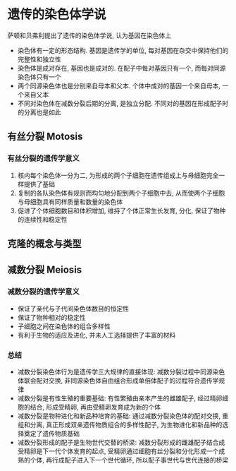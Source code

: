 # 遗传的染色体学说

萨顿和贝弗利提出了遗传的染色体学说, 认为基因在染色体上

+ 染色体有一定的形态结构. 基因是遗传学的单位, 每对基因在杂交中保持他们的完整性和独立性
+ 染色体是成对存在, 基因也是成对的. 在配子中每对基因只有一个, 而每对同源染色体只有一个
+ 两个同源染色体也是分别来自母本和父本. 个体中成对的基因一个来自母本, 一个来自父本
+ 不同对染色体在减数分裂后期的分离, 是独立分配. 不同对的基因在形成配子时的分离也是如此

## 有丝分裂 Motosis

### 有丝分裂的遗传学意义

1. 核内每个染色体一分为二, 为形成的两个子细胞在遗传组成上与母细胞完全一样提供了基础
2. 复制的各队染色体有规则而均匀地分配到两个子细胞中去, 从而使两个子细胞与母细胞具有同样质量和数量的染色体
3. 促进了个体细胞数目和体积增加, 维持了个体正常生长发育, 分化, 保证了物种的连续性和稳定性

## 克隆的概念与类型

## 减数分裂 Meiosis

### 减数分裂的遗传学意义

+ 保证了亲代与子代间染色体数目的恒定性
+ 保证了物种相对的稳定性
+ 子细胞之间在染色体的组合多样性
+ 有利于生物的适应及进化, 并未人工选择提供了丰富的材料

### 总结

+ 减数分裂染色体行为是遗传学三大规律的直接体现: 减数分裂过程中同源染色体联会配对交换, 非同源染色体自由组合形成单倍体配子的过程符合遗传学规律
+ 减数分裂是有性生殖的重要基础: 有性繁殖由亲本产生的雌雄配子, 经过精卵细胞的结合, 形成受精卵, 再由受精卵发育成为新的个体
+ 减数分裂是物种进化和新品种培育的基础: 通过减数分裂染色体的配对交换, 重组和分离, 真正形成双亲遗传物质组合的多样性配子, 为生物进化和新品种的选择奠定了遗传物质基础
+ 减数分裂形成的配子是生物世代交替的桥梁: 减数分裂形成的雌雄配子结合成受精卵是下一代个体发育的起点, 受精卵通过细胞有丝分裂和分化形成一个成熟的个体, 再行成配子进入下一个世代循环, 所以配子事世代与世代连接的桥梁
